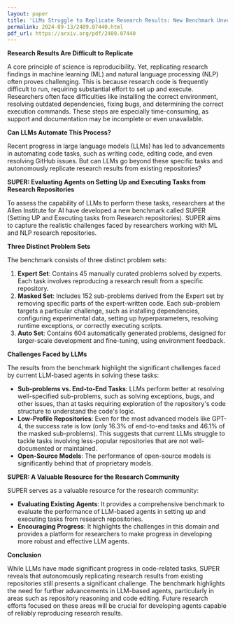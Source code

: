 ```yaml
---
layout: paper
title: 'LLMs Struggle to Replicate Research Results: New Benchmark Unveils Challenges'
permalink: 2024-09-13/2409.07440.html
pdf_url: https://arxiv.org/pdf/2409.07440
---
```


**Research Results Are Difficult to Replicate**

A core principle of science is reproducibility. Yet, replicating research findings in machine learning (ML) and natural language processing (NLP) often proves challenging. This is because research code is frequently difficult to run, requiring substantial effort to set up and execute. Researchers often face difficulties like installing the correct environment, resolving outdated dependencies, fixing bugs, and determining the correct execution commands. These steps are especially time-consuming, as support and documentation may be incomplete or even unavailable.

**Can LLMs Automate This Process?**

Recent progress in large language models (LLMs) has led to advancements in automating code tasks, such as writing code, editing code, and even resolving GitHub issues. But can LLMs go beyond these specific tasks and autonomously replicate research results from existing repositories?

**SUPER: Evaluating Agents on Setting Up and Executing Tasks from Research Repositories**

To assess the capability of LLMs to perform these tasks, researchers at the Allen Institute for AI have developed a new benchmark called SUPER (Setting UP and Executing tasks from Research repositories).  SUPER aims to capture the realistic challenges faced by researchers working with ML and NLP research repositories.

**Three Distinct Problem Sets**

The benchmark consists of three distinct problem sets:

1. **Expert Set**: Contains 45 manually curated problems solved by experts. Each task involves reproducing a research result from a specific repository.
2. **Masked Set**: Includes 152 sub-problems derived from the Expert set by removing specific parts of the expert-written code. Each sub-problem targets a particular challenge, such as installing dependencies, configuring experimental data, setting up hyperparameters, resolving runtime exceptions, or correctly executing scripts.
3. **Auto Set**: Contains 604 automatically generated problems, designed for larger-scale development and fine-tuning, using environment feedback.

**Challenges Faced by LLMs**

The results from the benchmark highlight the significant challenges faced by current LLM-based agents in solving these tasks:

* **Sub-problems vs. End-to-End Tasks**: LLMs perform better at resolving well-specified sub-problems, such as solving exceptions, bugs, and other issues, than at tasks requiring exploration of the repository's code structure to understand the code's logic.
* **Low-Profile Repositories**: Even for the most advanced models like GPT-4, the success rate is low (only 16.3% of end-to-end tasks and 46.1% of the masked sub-problems). This suggests that current LLMs struggle to tackle tasks involving less-popular repositories that are not well-documented or maintained.
* **Open-Source Models**: The performance of open-source models is significantly behind that of proprietary models.

**SUPER: A Valuable Resource for the Research Community**

SUPER serves as a valuable resource for the research community:

* **Evaluating Existing Agents**: It provides a comprehensive benchmark to evaluate the performance of LLM-based agents in setting up and executing tasks from research repositories.
* **Encouraging Progress**: It highlights the challenges in this domain and provides a platform for researchers to make progress in developing more robust and effective LLM agents.

**Conclusion**

While LLMs have made significant progress in code-related tasks, SUPER reveals that autonomously replicating research results from existing repositories still presents a significant challenge. The benchmark highlights the need for further advancements in LLM-based agents, particularly in areas such as repository reasoning and code editing. Future research efforts focused on these areas will be crucial for developing agents capable of reliably reproducing research results.
